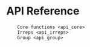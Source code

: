 # API Reference

```{toctree}
    Core functions <api_core>
    Irreps <api_irreps>
    Group <api_group>
```
